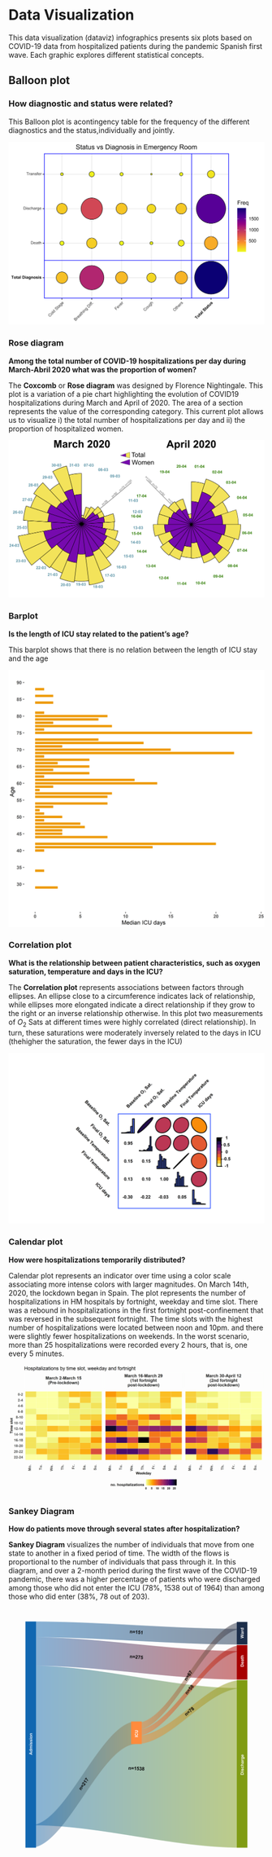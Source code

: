 # Data Visualization

This data visualization (dataviz) infographics presents six plots based on COVID-19 data from hospitalized patients during the pandemic Spanish first wave. Each graphic explores different statistical concepts.

## Balloon plot

### **How diagnostic and status were related?**

This Balloon plot is acontingency table for the frequency of the different diagnostics and the status,individually and jointly.

![balloon](figures/balloon.png)


### Rose diagram

**Among the total number of COVID-19 hospitalizations per day during March-Abril 2020 what was the proportion of women?**

The **Coxcomb** or **Rose diagram** was designed by Florence Nightingale. This plot is a variation of a pie chart highlighting the evolution of COVID19 hospitalizations during March and April of 2020. The area of a section represents the value of the corresponding category. This current plot allows us to visualize i) the total number of hospitalizations per day and ii) the proportion of hospitalized women.

![coxcomb](figures/coxcomb.png)

### Barplot

**Is the length of ICU stay related to the patient’s age?**

This barplot shows that there is no relation between the length of ICU stay and the age

![barplot](figures/barplot.png)

### Correlation plot

**What is the relationship between patient characteristics, such as oxygen saturation, temperature and days in the ICU?**

The **Correlation plot** represents associations between factors through ellipses. An ellipse close to a circumference indicates lack of relationship, while ellipses more elongated indicate a direct relationship if they grow to the right or an inverse relationship otherwise. In this plot two measurements of $O_2$ Sats at different times were highly correlated (direct relationship). In turn, these saturations were moderately inversely related to the days in ICU (thehigher the saturation, the fewer days in the ICU)

![correlation](figures/correlation_plot.png)

### Calendar plot

**How were hospitalizations temporarily distributed?**

Calendar plot represents an indicator over time using a color scale associating more intense colors with larger magnitudes. On March 14th, 2020, the lockdown began in Spain. The plot represents the number of hospitalizations in HM hospitals by fortnight, weekday and time slot. There was a rebound in hospitalizations in the first fortnight post-confinement that was reversed in the subsequent fortnight. The time slots with the highest number of hospitalizations were located between noon and 10pm.  and there were slightly fewer hospitalizations on weekends. In the worst scenario, more than 25 hospitalizations were recorded every 2 hours, that is, one every 5 minutes.

![calendar](figures/calendar_plot.png)

### Sankey Diagram

**How do patients move through several states after hospitalization?**

**Sankey Diagram** visualizes the number of individuals that move from one state to another in a fixed period of time. The width of the flows is proportional to the number of individuals that pass through it. In this diagram, and over a 2-month period during the first wave of the COVID-19 pandemic, there was a higher percentage of patients who were discharged among those who did not enter the ICU (78%, 1538 out of 1964) than among those who did enter (38%, 78 out of 203).

![sankey](figures/sankey_diagram.png)
